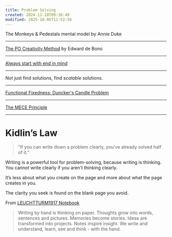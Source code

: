 ```yaml
---
title: Problem Solving
created: 2024-11-18T09:16:49
modified: 2025-10-05T11:52:56
---
```


The Monkeys \& Pedestals mental model by Annie Duke

---

[The PO Creativity Method](The%20PO%20Creativity%20Method.md) by Edward de Bono

---

[Always start with end in mind](always-start-with-end-in-mind.md)

---

Not just find solutions, find _scalable_ solutions.

---

[Functional Fixedness: Duncker's Candle Problem](https://en.wikipedia.org/wiki/Candle_problem)

---

[The MECE Principle](the-mece-principle.md)

---

# Kidlin’s Law

> “If you can write down a problem clearly, you’ve already solved half of it.”

Writing is a powerful tool for problem-solving, because writing is thinking. You cannot write clearly if you aren’t thinking clearly.

It’s less about what you create on the page and more about what the page creates in you.

The clarity you seek is found on the blank page you avoid.

From [LEUCHTTURM1917 Notebook](https://www.google.com/search?q=LEUCHTTURM1917+Notebook)

> Writing by hand is thinking on paper.
> Thoughts grow into words, sentences and pictures.
> Memories become stories. Ideas are transformed into projects. Notes inspire insight. We write and understand, learn, see and think - with the hand.

